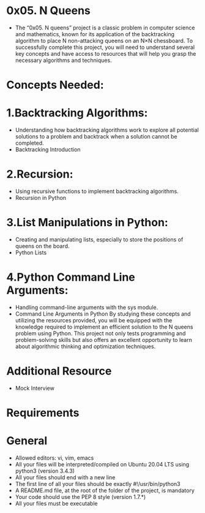 # 0x05. N Queens

+ The “0x05. N queens” project is a classic problem in computer science and mathematics, known for its application of the backtracking algorithm to place N non-attacking queens on an N×N chessboard. To successfully complete this project, you will need to understand several key concepts and have access to resources that will help you grasp the necessary algorithms and techniques.

# Concepts Needed:
# 1.Backtracking Algorithms:

+ Understanding how backtracking algorithms work to explore all potential solutions to a problem and backtrack when a solution cannot be completed.
+ Backtracking Introduction
# 2.Recursion:

+ Using recursive functions to implement backtracking algorithms.
+ Recursion in Python
# 3.List Manipulations in Python:

+ Creating and manipulating lists, especially to store the positions of queens on the board.
+ Python Lists
#  4.Python Command Line Arguments:

+ Handling command-line arguments with the sys module.
+ Command Line Arguments in Python
By studying these concepts and utilizing the resources provided, you will be equipped with the knowledge required to implement an efficient solution to the N queens problem using Python. This project not only tests programming and problem-solving skills but also offers an excellent opportunity to learn about algorithmic thinking and optimization techniques.

# Additional Resource

+ Mock Interview

# Requirements
# General
+ Allowed editors: vi, vim, emacs
+ All your files will be interpreted/compiled on Ubuntu 20.04 LTS using python3 (version 3.4.3)
+ All your files should end with a new line
+ The first line of all your files should be exactly #!/usr/bin/python3
+ A README.md file, at the root of the folder of the project, is mandatory
+ Your code should use the PEP 8 style (version 1.7.*)
+ All your files must be executable

